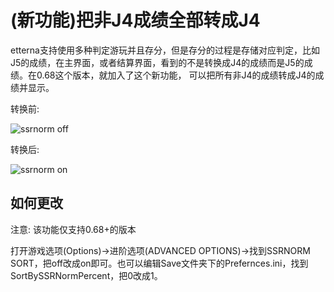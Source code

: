 # (新功能)把非J4成绩全部转成J4

etterna支持使用多种判定游玩并且存分，但是存分的过程是存储对应判定，比如J5的成绩，在主界面，或者结算界面，看到的不是转换成J4的成绩而是J5的成绩。在0.68这个版本，就加入了这个新功能， 可以把所有非J4的成绩转成J4的成绩并显示。

转换前:

<img :src="$withBase('/zhs/ssrnorm1.png')" alt="ssrnorm off">

转换后:

<img :src="$withBase('/zhs/ssrnorm2.png')" alt="ssrnorm on">

## 如何更改

注意: 该功能仅支持0.68+的版本

打开游戏选项(Options)->进阶选项(ADVANCED OPTIONS)->找到SSRNORM SORT，把off改成on即可。也可以编辑Save文件夹下的Prefernces.ini，找到SortBySSRNormPercent，把0改成1。